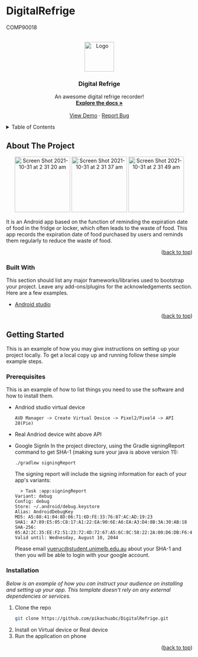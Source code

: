 # DigitalRefrige
COMP90018



<!-- PROJECT LOGO -->
<br />
<div align="center">
  <a>
    <img src="https://github.com/pikachuabc/DigitalRefrige/blob/master/app/src/main/res/mipmap-hdpi/ic_egg.png" alt="Logo" width="80" height="80">
  </a>

  <h3 align="center">Digital Refrige</h3>

  <p align="center">
    An awesome digital refrige recorder!
    <br />
    <a href="hhttps://github.com/pikachuabc/DigitalRefrige/edit/master/README.md"><strong>Explore the docs »</strong></a>
    <br />
    <br />
    <a href="https://github.com/pikachuabc/DigitalRefrige">View Demo</a>
    ·
    <a href="https://github.com/pikachuabc/DigitalRefrige/issues">Report Bug</a>
    
  </p>
</div>



<!-- TABLE OF CONTENTS -->
<details>
  <summary>Table of Contents</summary>
  <ol>
    <li>
      <a href="#about-the-project">About The Project</a>
      <ul>
        <li><a href="#built-with">Built With</a></li>
      </ul>
    </li>
    <li>
      <a href="#getting-started">Getting Started</a>
      <ul>
        <li><a href="#prerequisites">Prerequisites</a></li>
        <li><a href="#installation">Installation</a></li>
      </ul>
    </li>
    <li><a href="#usage">Usage</a></li>
    <li><a href="#contributing">Contributing</a></li>
    <li><a href="#license">License</a></li>
    <li><a href="#contact">Contact</a></li>
    <li><a href="#acknowledgments">Acknowledgments</a></li>
  </ol>
</details>



<!-- ABOUT THE PROJECT -->
## About The Project
<p align="center">

<img width="150" alt="Screen Shot 2021-10-31 at 2 31 20 am" src="https://user-images.githubusercontent.com/61958672/139539629-72a2f88b-20bf-4d8f-a876-96f401c75caa.png">
<img width="150" alt="Screen Shot 2021-10-31 at 2 31 37 am" src="https://user-images.githubusercontent.com/61958672/139539635-991c22d5-0d76-42f9-a300-b5b98dedf9d9.png">
<img width="150" alt="Screen Shot 2021-10-31 at 2 31 49 am" src="https://user-images.githubusercontent.com/61958672/139539617-247b68f5-9ed2-4c2c-a1b3-a1a4839a32fa.png">
</p>



It is an Android app based on the function of reminding the expiration date of food in the fridge or locker, which often leads to the waste of food. This app records the expiration date of food purchased by users and reminds them regularly to reduce the waste of food.

<p align="right">(<a href="#top">back to top</a>)</p>



### Built With

This section should list any major frameworks/libraries used to bootstrap your project. Leave any add-ons/plugins for the acknowledgements section. Here are a few examples.



* [Android studio](https://developer.android.com/)
<p align="right">(<a href="#top">back to top</a>)</p>



<!-- GETTING STARTED -->
## Getting Started

This is an example of how you may give instructions on setting up your project locally.
To get a local copy up and running follow these simple example steps.

### Prerequisites

This is an example of how to list things you need to use the software and how to install them.
* Andriod studio virtual device
  ```
  AVD Manager -> Create Virtual Device -> Pixel2/Pixel4 -> API 28(Pie)
  ```
* Real Andriod device wiht above API
* Google SignIn
  In the project directory, using the Gradle signingReport command to get SHA-1 (making sure your java is above version 11): 
  ```
  ./gradlew signingReport
  ```
  
  The signing report will include the signing information for each of your app's variants:
  ```
    > Task :app:signingReport
  Variant: debug
  Config: debug
  Store: ~/.android/debug.keystore
  Alias: AndroidDebugKey
  MD5: A5:88:41:04:8D:06:71:6D:FE:33:76:87:AC:AD:19:23
  SHA1: A7:89:E5:05:C8:17:A1:22:EA:90:6E:A6:EA:A3:D4:8B:3A:30:AB:18
  SHA-256: 05:A2:2C:35:EE:F2:51:23:72:4D:72:67:A5:6C:8C:58:22:2A:00:D6:DB:F6:45:D5:C1:82:D2:80:A4:69:A8:FE
  Valid until: Wednesday, August 10, 2044
  ```
  Please email yueruc@student.unimelb.edu.au about your SHA-1 and then you will be able to login with your google account.
  

### Installation

_Below is an example of how you can instruct your audience on installing and setting up your app. This template doesn't rely on any external dependencies or services._

1. Clone the repo
   ```sh
   git clone https://github.com/pikachuabc/DigitalRefrige.git
   ```
2. Install on Virtual device or Real device
3. Run the application on phone

<p align="right">(<a href="#top">back to top</a>)</p>






<!-- MARKDOWN LINKS & IMAGES -->
<!-- https://www.markdownguide.org/basic-syntax/#reference-style-links -->
[contributors-shield]: https://img.shields.io/github/contributors/othneildrew/Best-README-Template.svg?style=for-the-badge
[contributors-url]: https://github.com/othneildrew/Best-README-Template/graphs/contributors
[forks-shield]: https://img.shields.io/github/forks/othneildrew/Best-README-Template.svg?style=for-the-badge
[forks-url]: https://github.com/othneildrew/Best-README-Template/network/members
[stars-shield]: https://img.shields.io/github/stars/othneildrew/Best-README-Template.svg?style=for-the-badge
[stars-url]: https://github.com/othneildrew/Best-README-Template/stargazers
[issues-shield]: https://img.shields.io/github/issues/othneildrew/Best-README-Template.svg?style=for-the-badge
[issues-url]: https://github.com/othneildrew/Best-README-Template/issues
[license-shield]: https://img.shields.io/github/license/othneildrew/Best-README-Template.svg?style=for-the-badge
[license-url]: https://github.com/othneildrew/Best-README-Template/blob/master/LICENSE.txt
[linkedin-shield]: https://img.shields.io/badge/-LinkedIn-black.svg?style=for-the-badge&logo=linkedin&colorB=555
[linkedin-url]: https://linkedin.com/in/othneildrew
[product-screenshot]: images/screenshot.png
